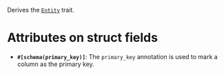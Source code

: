 Derives the [`Entity`](zino_core::orm::Entity) trait.

# Attributes on struct fields

- **`#[schema(primary_key)]`**: The `primary_key` annotation is used to
  mark a column as the primary key.
